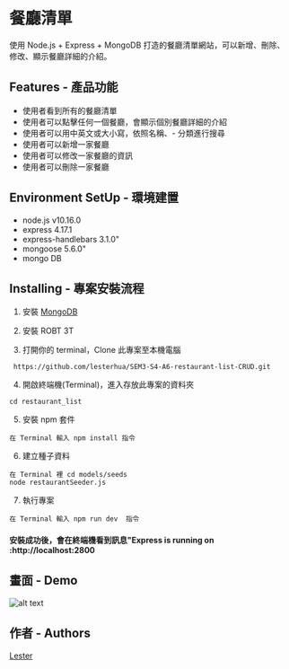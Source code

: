 # 餐廳清單

使用 Node.js + Express + MongoDB 打造的餐廳清單網站，可以新增、刪除、修改、顯示餐廳詳細的介紹。

## Features - 產品功能

- 使用者看到所有的餐廳清單
- 使用者可以點擊任何一個餐廳，會顯示個別餐廳詳細的介紹
- 使用者可以用中英文或大小寫，依照名稱、- 分類進行搜尋
- 使用者可以新增一家餐廳
- 使用者可以修改一家餐廳的資訊
- 使用者可以刪除一家餐廳

## Environment SetUp - 環境建置

- node.js v10.16.0
- express 4.17.1
- express-handlebars 3.1.0"
- mongoose 5.6.0"
- mongo DB

## Installing - 專案安裝流程

1. 安裝 [MongoDB](https://www.mongodb.com/download-center/community)

2. 安裝 ROBT 3T

3. 打開你的 terminal，Clone 此專案至本機電腦

```
 https://github.com/lesterhua/SEM3-S4-A6-restaurant-list-CRUD.git
```

4. 開啟終端機(Terminal)，進入存放此專案的資料夾

```
cd restaurant_list
```

5. 安裝 npm 套件

```
在 Terminal 輸入 npm install 指令
```

6. 建立種子資料

```
在 Terminal 裡 cd models/seeds
node restaurantSeeder.js
```

7. 執行專案

```
在 Terminal 輸入 npm run dev  指令
```

#### 安裝成功後，會在終端機看到訊息"Express is running on :http://localhost:2800

## 畫面 - Demo

![alt text](https://github.com/lesterhua/SEM3-S2-A1-restaurant-list/blob/master/public/views.gif)

## 作者 - Authors

[Lester](https://github.com/lesterhua)
